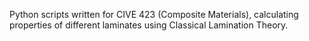 Python scripts written for CIVE 423 (Composite Materials), calculating properties of different laminates using Classical Lamination Theory.
